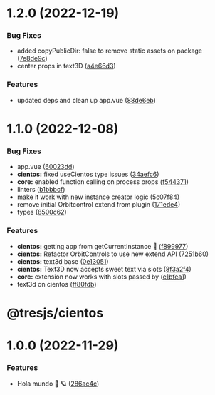 # 1.2.0 (2022-12-19)

### Bug Fixes

- added copyPublicDir: false to remove static assets on package ([7e8de9c](https://github.com/Tresjs/tres/commit/7e8de9c4b4e63107b79a81a8686ad97256a29017))
- center props in text3D ([a4e66d3](https://github.com/Tresjs/tres/commit/a4e66d30a015a62ad346e1186f30ea239f7a7bdd))

### Features

- updated deps and clean up app.vue ([88de6eb](https://github.com/Tresjs/tres/commit/88de6eb756967e7f9981bece6bb7105dd9d893d5))

# 1.1.0 (2022-12-08)

### Bug Fixes

- app.vue ([60023dd](https://github.com/Tresjs/tres/commit/60023dd5ad3fbbc5c139648fcf7b72a08149d340))
- **cientos:** fixed useCientos type issues ([34aefc6](https://github.com/Tresjs/tres/commit/34aefc6f3f2d51a4cc4e646160fa11b4936782e9))
- **core:** enabled function calling on process props ([f544371](https://github.com/Tresjs/tres/commit/f5443713cd34ad284bb01d4bb4ea1d23bb3e43d2))
- linters ([b1bbbcf](https://github.com/Tresjs/tres/commit/b1bbbcfce9e4511ed1ce3137f6f3ba082f7d29b0))
- make it work with new instance creator logic ([5c07f84](https://github.com/Tresjs/tres/commit/5c07f84e34b44a4d625b9c4e98acfe4274453a6d))
- remove initial Orbitcontrol extend from plugin ([171ede4](https://github.com/Tresjs/tres/commit/171ede4ff61bbc6b9edd5f0e83859e956ab0e30b))
- types ([8500c62](https://github.com/Tresjs/tres/commit/8500c6238927d6f6dbce71da2a4f5e1432a1c953))

### Features

- **cientos:** getting app from getCurrentInstance 🤩 ([f899977](https://github.com/Tresjs/tres/commit/f899977f25ec51a607946b726578811b87db85b3))
- **cientos:** Refactor OrbitControls to use new extend API ([7251b60](https://github.com/Tresjs/tres/commit/7251b6085c629d1fdbe4272cc264d21790ad8241))
- **cientos:** text3d base ([0e13051](https://github.com/Tresjs/tres/commit/0e130514b0975d6eadd41a8a999998128b92a189))
- **cientos:** Text3D now accepts sweet text via slots ([8f3a2f4](https://github.com/Tresjs/tres/commit/8f3a2f4787c3e2dff8d71e0588c60794abdd75a7))
- **core:** extension now works with slots passed by ([e1bfea1](https://github.com/Tresjs/tres/commit/e1bfea1a0901eb61a88b23fb0423f207877045f1))
- text3d on cientos ([ff80fdb](https://github.com/Tresjs/tres/commit/ff80fdb6cb0655d87ae9b24cc8904b96792baa00))

# @tresjs/cientos

# 1.0.0 (2022-11-29)

### Features

- Hola mundo 🍩 🪐 ([286ac4c](https://github.com/Tresjs/tres/commit/286ac4ccead649f34636f27167daa035821256c9))
